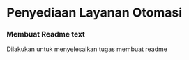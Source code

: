 # Penyediaan Layanan Otomasi
### Membuat Readme text
Dilakukan untuk menyelesaikan tugas membuat readme
